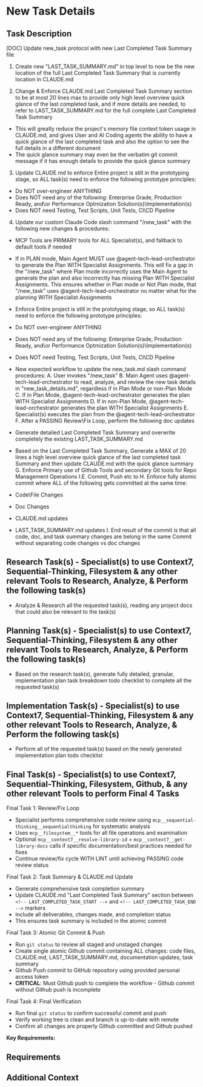 # New Task Details

## Task Description

[DOC] Update new_task protocol with new Last Completed Task Summary file

1. Create new "LAST_TASK_SUMMARY.md" in top level to now be the new location of the full Last Completed Task Summary that is currently location in CLAUDE.md

2. Change & Enforce CLAUDE.md Last Completed Task Summary section to be at most 20 lines max to provide only high level overview quick glance of the last completed task, and if more details are needed, to refer to LAST_TASK_SUMMARY.md for the full complete Last Completed Task Summary

- This will greatly reduce the project's memory file context token usage in CLAUDE.md, and gives User and AI Coding agents the ability to have a quick glance of the last completed task and also the option to see the full details in a different document
- The quick glance summary may even be the verbatim git commit message if it has enough details to provide the quick glance summary

3. Update CLAUDE.md to enforce Entire project is still in the prototyping stage, so ALL task(s) need to enforce the following prototype principles:

- Do NOT over-engineer ANYTHING
- Does NOT need any of the following: Enterprise Grade, Production Ready, and\or Performance Optmization Solution(s)\Implementation(s)
- Does NOT need Testing, Test Scripts, Unit Tests, CI\CD Pipeline

4. Update our custom Claude Code slash command "/new_task" with the following new changes & procedures:

- MCP Tools are PRIMARY tools for ALL Specialist(s), and fallback to default tools if needed
- If in PLAN mode, Main Agent MUST use @agent-tech-lead-orchestrator to generate the Plan WITH Specialist Assignments. This will fix a gap in the "/new_task" where Plan mode incorrectly uses the Main Agent to generate the plan and also incorrectly has missing Plan WITH Specialist Assignments.  This ensures whether in Plan mode or Not Plan mode, that "/new_task" uses @agent-tech-lead-orchestrator no matter what for the planning WITH Specialist Assignments
- Enforce Entire project is still in the prototyping stage, so ALL task(s) need to enforce the following prototype principles:
- Do NOT over-engineer ANYTHING
- Does NOT need any of the following: Enterprise Grade, Production Ready, and\or Performance Optmization Solution(s)\Implementation(s)
- Does NOT need Testing, Test Scripts, Unit Tests, CI\CD Pipeline

- New expected workflow to update the new_task.md slash command procedures:
A. User invokes "/new_task"
B. Main Agent uses @agent-tech-lead-orchestrator to read, analyze, and review the new task details in "new_task_details.md", regardless if in Plan Mode or non-Plan Mode
C. If in Plan Mode, @agent-tech-lead-orchestrator generates the plan WITH Specialist Assignments
D. If in non-Plan Mode, @agent-tech-lead-orchestrator generates the plan WITH Specialist Assignments
E. Specialist(s) executes the plan from the @agent-tech-lead-orchestrator
F. After a PASSING Review\Fix Loop, perform the following doc updates
- Generate detailed Last Completed Task Summary and overwrite completely the existing LAST_TASK_SUMMARY.md
- Based on the Last Completed Task Summary, Generate a MAX of 20 lines a high level overview quick glance of the last completed task Summary and then update CLAUDE.md with the quick glance summary
G. Enforce Primary use of Github Tools and secondary Git tools for Repo Management Operations I.E. Commit, Push etc to
H. Enforce fully atomic commit where ALL of the following gets committed at the same time:
- Code\File Changes
- Doc Changes
- CLAUDE.md updates
- LAST_TASK_SUMMARY.md updates
I. End result of the commit is that all code, doc, and task summary changes are belong in the same Commit without separating code changes vs doc changes

## Research Task(s) - Specialist(s) to use Context7, Sequential-Thinking, Filesystem & any other relevant Tools to Research, Analyze, & Perform the following task(s)

- Analyze & Research all the requested task(s), reading any project docs that could also be relevant to the task(s)

## Planning Task(s) - Specialist(s) to use Context7, Sequential-Thinking, Filesystem & any other relevant Tools to Research, Analyze, & Perform the following task(s)

- Based on the research task(s), generate fully detailed, granular, implementation plan task breakdown todo checklist to complete all the requested task(s)

## Implementation Task(s) - Specialist(s) to use Context7, Sequential-Thinking, Filesystem & any other relevant Tools to Research, Analyze, & Perform the following task(s)

- Perform all of the requested task(s) based on the newly generated implementation plan todo checklist

## Final Task(s) - Specialist(s) to use Context7, Sequential-Thinking, Filesystem, Github, & any other relevant Tools to perform Final 4 Tasks

Final Task 1: Review/Fix Loop

- Specialist performs comprehensive code review using `mcp__sequential-thinking__sequentialthinking` for systematic analysis
- Uses `mcp__filesystem__*` tools for all file operations and examination
- Optional `mcp__context7__resolve-library-id` + `mcp__context7__get-library-docs` calls if specific documentation/best practices needed for fixes
- Continue review/fix cycle WITH LINT until achieving PASSING code review status

Final Task 2: Task Summary & CLAUDE.md Update

- Generate comprehensive task completion summary
- Update CLAUDE.md "Last Completed Task Summary" section between `<!-- LAST_COMPLETED_TASK_START -->` and `<!-- LAST_COMPLETED_TASK_END -->` markers
- Include all deliverables, changes made, and completion status
- This ensures task summary is included in the atomic commit

Final Task 3: Atomic Git Commit & Push

- Run `git status` to review all staged and unstaged changes
- Create single atomic Github commit containing ALL changes: code files, CLAUDE.md, LAST_TASK_SUMMARY.md, documentation updates, task summary
- Github Push commit to GitHub repository using provided personal access token
- **CRITICAL**: Must Github push to complete the workflow - Github commit without Github push is incomplete

Final Task 4: Final Verification

- Run final `git status` to confirm successful commit and push
- Verify working tree is clean and branch is up-to-date with remote
- Confirm all changes are properly Github committed and Github pushed

**Key Requirements:**

## Requirements

## Additional Context